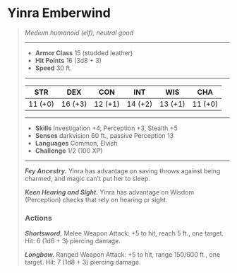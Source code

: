 # Yinra Emberwind
>*Medium humanoid (elf), neutral good*
>___
>- **Armor Class** 15 (studded leather)
>- **Hit Points** 16 (3d8 + 3)
>- **Speed** 30 ft.
>___
>|STR|DEX|CON|INT|WIS|CHA|
>|:---:|:---:|:---:|:---:|:---:|:---:|
>|11 (+0)|16 (+3)|12 (+1)|14 (+2)|13 (+1)|11 (+0)|
>___
>- **Skills** Investigation +4, Perception +3, Stealth +5
>- **Senses** darkvision 60 ft., passive Perception 13
>- **Languages** Common, Elvish
>- **Challenge** 1/2 (100 XP)
>___
>***Fey Ancestry.*** Yinra has advantage on saving throws against being charmed, and magic can't put her to sleep.  
>
>***Keen Hearing and Sight.*** Yinra has advantage on Wisdom (Perception) checks that rely on hearing or sight.  
>
>### Actions
>***Shortsword.*** Melee Weapon Attack: +5 to hit, reach 5 ft., one target. Hit: 6 (1d6 + 3) piercing damage.  
>
>***Longbow.*** Ranged Weapon Attack: +5 to hit, range 150/600 ft., one target. Hit: 7 (1d8 + 3) piercing damage.